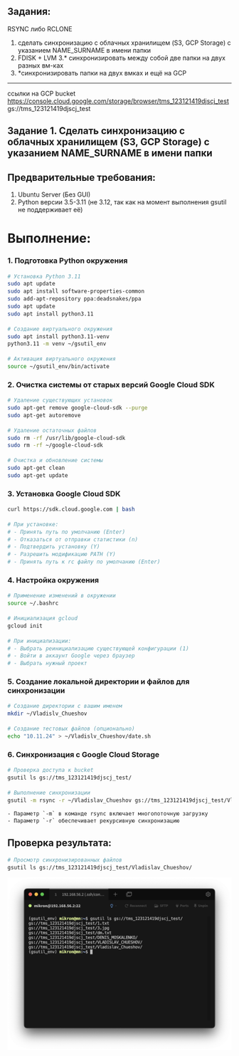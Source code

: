 ## Задания:
RSYNC либо RCLONE
1. сделать синхронизацию с облачных хранилищем (S3, GCP Storage) c указанием NAME_SURNAME в имени папки
2. FDISK + LVM
3.* синхронизировать между собой две папки на двух разных вм-ках
4. *синхронизировать папки на двух вмках и ещё на GCP
____________________________________________
ссылки на GCP bucket
https://console.cloud.google.com/storage/browser/tms_123121419djscj_test
gs://tms_123121419djscj_test

## Задание 1. Сделать синхронизацию с облачных хранилищем (S3, GCP Storage) c указанием NAME_SURNAME в имени папки

## Предварительные требования:
1. Ubuntu Server (Без GUI)
2. Python версии 3.5-3.11 (не 3.12, так как на момент выполнения gsutil не поддерживает её)

# Выполнение:

### 1. Подготовка Python окружения
```bash
# Установка Python 3.11
sudo apt update
sudo apt install software-properties-common
sudo add-apt-repository ppa:deadsnakes/ppa
sudo apt update
sudo apt install python3.11

# Создание виртуального окружения
sudo apt install python3.11-venv
python3.11 -m venv ~/gsutil_env

# Активация виртуального окружения
source ~/gsutil_env/bin/activate
```

### 2. Очистка системы от старых версий Google Cloud SDK
```bash
# Удаление существующих установок
sudo apt-get remove google-cloud-sdk --purge
sudo apt-get autoremove

# Удаление остаточных файлов
sudo rm -rf /usr/lib/google-cloud-sdk
sudo rm -rf ~/google-cloud-sdk

# Очистка и обновление системы
sudo apt-get clean
sudo apt-get update
```

### 3. Установка Google Cloud SDK
```bash
curl https://sdk.cloud.google.com | bash

# При установке:
# - Принять путь по умолчанию (Enter)
# - Отказаться от отправки статистики (n)
# - Подтвердить установку (Y)
# - Разрешить модификацию PATH (Y)
# - Принять путь к rc файлу по умолчанию (Enter)
```

### 4. Настройка окружения
```bash
# Применение изменений в окружении
source ~/.bashrc

# Инициализация gcloud
gcloud init

# При инициализации:
# - Выбрать реинициализацию существующей конфигурации (1)
# - Войти в аккаунт Google через браузер
# - Выбрать нужный проект
```

### 5. Создание локальной директории и файлов для синхронизации
```bash
# Создание директории с вашим именем
mkdir ~/Vladislv_Chueshov

# Создание тестовых файлов (опционально)
echo "10.11.24" > ~/Vladislv_Chueshov/date.sh
```

### 6. Синхронизация с Google Cloud Storage
```bash
# Проверка доступа к bucket
gsutil ls gs://tms_123121419djscj_test/

# Выполнение синхронизации
gsutil -m rsync -r ~/Vladislav_Chueshov gs://tms_123121419djscj_test/Vladislav_Chueshov
```

```
- Параметр `-m` в команде rsync включает многопоточную загрузку
- Параметр `-r` обеспечивает рекурсивную синхронизацию
```

## Проверка результата:
```bash
# Просмотр синхронизированных файлов
gsutil ls gs://tms_123121419djscj_test/Vladislav_Chueshov/
```
![alt text](/Homework_Lesson8_UNIX_UTILITES_1/img/ls_gs.png)
